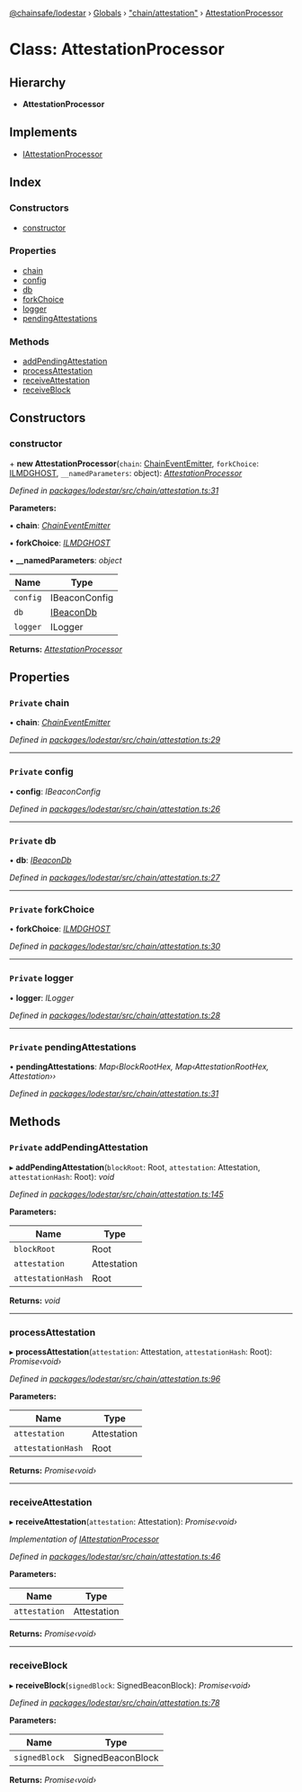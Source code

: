 [@chainsafe/lodestar](../README.md) › [Globals](../globals.md) › ["chain/attestation"](../modules/_chain_attestation_.md) › [AttestationProcessor](_chain_attestation_.attestationprocessor.md)

# Class: AttestationProcessor

## Hierarchy

* **AttestationProcessor**

## Implements

* [IAttestationProcessor](../interfaces/_chain_interface_.iattestationprocessor.md)

## Index

### Constructors

* [constructor](_chain_attestation_.attestationprocessor.md#constructor)

### Properties

* [chain](_chain_attestation_.attestationprocessor.md#private-chain)
* [config](_chain_attestation_.attestationprocessor.md#private-config)
* [db](_chain_attestation_.attestationprocessor.md#private-db)
* [forkChoice](_chain_attestation_.attestationprocessor.md#private-forkchoice)
* [logger](_chain_attestation_.attestationprocessor.md#private-logger)
* [pendingAttestations](_chain_attestation_.attestationprocessor.md#private-pendingattestations)

### Methods

* [addPendingAttestation](_chain_attestation_.attestationprocessor.md#private-addpendingattestation)
* [processAttestation](_chain_attestation_.attestationprocessor.md#processattestation)
* [receiveAttestation](_chain_attestation_.attestationprocessor.md#receiveattestation)
* [receiveBlock](_chain_attestation_.attestationprocessor.md#receiveblock)

## Constructors

###  constructor

\+ **new AttestationProcessor**(`chain`: [ChainEventEmitter](../modules/_chain_interface_.md#chaineventemitter), `forkChoice`: [ILMDGHOST](../interfaces/_chain_forkchoice_interface_.ilmdghost.md), `__namedParameters`: object): *[AttestationProcessor](_chain_attestation_.attestationprocessor.md)*

*Defined in [packages/lodestar/src/chain/attestation.ts:31](https://github.com/ChainSafe/lodestar/blob/a47516d64/packages/lodestar/src/chain/attestation.ts#L31)*

**Parameters:**

▪ **chain**: *[ChainEventEmitter](../modules/_chain_interface_.md#chaineventemitter)*

▪ **forkChoice**: *[ILMDGHOST](../interfaces/_chain_forkchoice_interface_.ilmdghost.md)*

▪ **__namedParameters**: *object*

Name | Type |
------ | ------ |
`config` | IBeaconConfig |
`db` | [IBeaconDb](../interfaces/_db_api_beacon_interface_.ibeacondb.md) |
`logger` | ILogger |

**Returns:** *[AttestationProcessor](_chain_attestation_.attestationprocessor.md)*

## Properties

### `Private` chain

• **chain**: *[ChainEventEmitter](../modules/_chain_interface_.md#chaineventemitter)*

*Defined in [packages/lodestar/src/chain/attestation.ts:29](https://github.com/ChainSafe/lodestar/blob/a47516d64/packages/lodestar/src/chain/attestation.ts#L29)*

___

### `Private` config

• **config**: *IBeaconConfig*

*Defined in [packages/lodestar/src/chain/attestation.ts:26](https://github.com/ChainSafe/lodestar/blob/a47516d64/packages/lodestar/src/chain/attestation.ts#L26)*

___

### `Private` db

• **db**: *[IBeaconDb](../interfaces/_db_api_beacon_interface_.ibeacondb.md)*

*Defined in [packages/lodestar/src/chain/attestation.ts:27](https://github.com/ChainSafe/lodestar/blob/a47516d64/packages/lodestar/src/chain/attestation.ts#L27)*

___

### `Private` forkChoice

• **forkChoice**: *[ILMDGHOST](../interfaces/_chain_forkchoice_interface_.ilmdghost.md)*

*Defined in [packages/lodestar/src/chain/attestation.ts:30](https://github.com/ChainSafe/lodestar/blob/a47516d64/packages/lodestar/src/chain/attestation.ts#L30)*

___

### `Private` logger

• **logger**: *ILogger*

*Defined in [packages/lodestar/src/chain/attestation.ts:28](https://github.com/ChainSafe/lodestar/blob/a47516d64/packages/lodestar/src/chain/attestation.ts#L28)*

___

### `Private` pendingAttestations

• **pendingAttestations**: *Map‹BlockRootHex, Map‹AttestationRootHex, Attestation››*

*Defined in [packages/lodestar/src/chain/attestation.ts:31](https://github.com/ChainSafe/lodestar/blob/a47516d64/packages/lodestar/src/chain/attestation.ts#L31)*

## Methods

### `Private` addPendingAttestation

▸ **addPendingAttestation**(`blockRoot`: Root, `attestation`: Attestation, `attestationHash`: Root): *void*

*Defined in [packages/lodestar/src/chain/attestation.ts:145](https://github.com/ChainSafe/lodestar/blob/a47516d64/packages/lodestar/src/chain/attestation.ts#L145)*

**Parameters:**

Name | Type |
------ | ------ |
`blockRoot` | Root |
`attestation` | Attestation |
`attestationHash` | Root |

**Returns:** *void*

___

###  processAttestation

▸ **processAttestation**(`attestation`: Attestation, `attestationHash`: Root): *Promise‹void›*

*Defined in [packages/lodestar/src/chain/attestation.ts:96](https://github.com/ChainSafe/lodestar/blob/a47516d64/packages/lodestar/src/chain/attestation.ts#L96)*

**Parameters:**

Name | Type |
------ | ------ |
`attestation` | Attestation |
`attestationHash` | Root |

**Returns:** *Promise‹void›*

___

###  receiveAttestation

▸ **receiveAttestation**(`attestation`: Attestation): *Promise‹void›*

*Implementation of [IAttestationProcessor](../interfaces/_chain_interface_.iattestationprocessor.md)*

*Defined in [packages/lodestar/src/chain/attestation.ts:46](https://github.com/ChainSafe/lodestar/blob/a47516d64/packages/lodestar/src/chain/attestation.ts#L46)*

**Parameters:**

Name | Type |
------ | ------ |
`attestation` | Attestation |

**Returns:** *Promise‹void›*

___

###  receiveBlock

▸ **receiveBlock**(`signedBlock`: SignedBeaconBlock): *Promise‹void›*

*Defined in [packages/lodestar/src/chain/attestation.ts:78](https://github.com/ChainSafe/lodestar/blob/a47516d64/packages/lodestar/src/chain/attestation.ts#L78)*

**Parameters:**

Name | Type |
------ | ------ |
`signedBlock` | SignedBeaconBlock |

**Returns:** *Promise‹void›*
